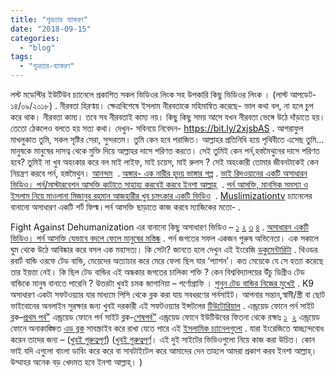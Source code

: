 ```yaml
---
title: "শুভ্রতার ব্যাকরণ"
date: "2018-09-15"
categories: 
  - "blog"
tags: 
  - "শুভ্রতার-ব্যাকরণ"
---
```


লস্ট মডেস্টির ইউটিউব চ্যানেলে প্রকাশিত সকল ভিডিওর লিংক সহ উপকারি কিছু ভিডিওর লিংক । (লাস্ট আপডেট- ১৪/০৯/২০১৮) . নীরবতা হিরণ্ময়। ক্ষেত্রবিশেষে ইসলাম নীরবতাকে মহিমান্বিত করেছে- ভাল কথা বল, না হলে চুপ করে থাক। নীরবতা কাম্য। তবে সব নীরবতাই কাম্য নয়। কিছু কিছু সময় আসে যখন নীরবতা ভেঙ্গে উঠে দাঁড়াতে হয়। তেতো ঠেকলেও বলতে হয় সত্য কথা। দেখুন- সবিনয়ে নিবেদন- https://bit.ly/2xjsbAS . আশরাফুল মাখলুকাত তুমি, সকল সৃষ্টির সেরা, সুন্দরতম। তুমি কেন হবে পরাজিত। আল্লাহর প্রতিনিধি হয়ে পৃথিবীতে এসেছ তুমি... মানুষকে মানুষের দাসত্ব থেকে মুক্তি দিয়ে আল্লাহর দাসে পরিণত করতে। সেই তুমিই কেন পর্ন,হস্তমৈথুনের দাসে পরিণত হবে? তুমিই না খুব অহংকার করে বল মাই লাইফ, মাই চয়েস, মাই রুলস ? সেই অহংকারী তোমার জীবনটাকেই কেন নিয়ন্ত্রণ করবে পর্ন, হস্তমৈথুন। [আনন্দম](https://bit.ly/2OjDKPy)  . [অঙ্গার- এক নারীর হৃদয় ভাঙ্গার গল্প](https://bit.ly/2x8T0II) . [ভাই রিদওয়ানের একটি অসাধারন ভিডিও। পর্ন/মাস্টারবেশন আসক্তি কাটাতে সাহায্য করবেই করবে ইনশা আল্লাহ্‌](http://bit.ly/2p3jatI)  . [পর্ন আসক্তি, মানসিক সমস্যা ও ইসলাম নিয়ে মাওলানা মিজানুর রহমান আজহারীর খুব চমৎকার একটি ভিডিও](http://bit.ly/2phPKFm)  . [Muslimizationtv](http://bit.ly/2peC8NV) চ্যানেলের বানানো অসাধারণ একটি শর্ট ফিল্ম।পর্ন আসক্তি ছাড়াতে কাজ করবে ম্যাজিকের মতো- .

Fight Against Dehumanization এর বানানো কিছু অসাধারণ ভিডিও – [১](http://bit.ly/2ounGyt) [২](https://tinyurl.com/y7luc2w3) [৩](https://tinyurl.com/ycoxrywb) [৪](https://tinyurl.com/y8lvbfun) . [অসাধারন একটি ভিডিও। পর্ন আসক্তি যেভাবে বদলে ফেলে মানুষের মস্তিষ্ক](http://bit.ly/2pAVt8i) . পর্ন জগতের সফল একজন পুরুষ অভিনেতা। এক সকালে ঘুম থেকে উঠে আবিষ্কার করে বসল এক মহাসত্য। কি সেটা? জানতে হলে দেখুন এই ইংরেজি [ডকুমেন্টারিটা](http://bit.ly/2nMP65j) . থিওডর রবার্ট বান্ডি ওরফে টেড বান্ডি, মেয়েদের অত্যাচার করে মেরে ফেলা ছিল যার ‘প্যাশন’। কত মেয়েকে যে সে হত্যা করেছে তার ইয়ত্তা নেই। কি ছিল টেড বান্ডির এই অন্ধকার জগতের চালিকা শক্তি ? কেন বিশ্ববিদ্যালয়ের উঁচু ডিগ্রীও টেড বান্ডিকে মানুষ বানাতে পারেনি ? উত্তরটা খুবই চমক জাগানিয়া – পর্ণোগ্রাফি । [শুনুন টেড বান্ডির নিজের মুখেই](https://goo.gl/klTWpo) . K9 অসাধারণ একটা সফটওয়্যার যার মাধ্যমে পিসি থেকে ব্লক করা যায় সবধরণের পর্নসাইট। আপনার সন্তান,স্বামী/স্ত্রী বা ছোট ভাইবোনের অনলাইন সুরক্ষার জন্য খুবই দরকারী এই সফটওয়্যার ইন্সটলের [টিউটোরিয়াল](https://tinyurl.com/ybolzbou) . এন্ড্রয়েড ফোনে পর্ন সাইট ব্লক–[প্রথম পর্ব”](https://tinyurl.com/y964rd5b) এন্ড্রয়েড ফোনে পর্ন সাইট ব্লক-[শেষপর্ব”](https://tinyurl.com/y75f2uzu) এন্ড্রয়েড ফোনে ইউটিউবের ফিতনা থেকে রক্ষাঃ [১](http://bit.ly/2erxItq)  [২](https://tinyurl.com/yclwtlxo) এন্ড্রয়েড ফোনে অনাকাঙ্ক্ষিত [এড ব্লক](https://goo.gl/LjnoE6) সাবস্ক্রাইব করে রাখা যেতে পারে এই [ইসলামিক চ্যানেলগুলো](http://bit.ly/2gutQsF) . যারা ইংরেজিতে স্বাচ্ছ্যন্দবোধ করেন তাদের জন্য – ([খুবই গুরুত্বপূর্ণ](https://yourbrainonporn.com/videos)) ([খুবই গুরুত্বপূর্ণ](http://truthaboutporn.org/media/)। এই দুই সাইটের ভিডিওগুলো নিয়ে কাজ করা উচিত। কোন ভাই যদি এগুলো বাংলা ডাবিং করে করে বা সাবটাইটেল করে আমাদের দেন তাহলে আমরা প্রকাশ করব ইনশা আল্লাহ্‌। উম্মাহর অনেক বড় খেদমত হবে ইনশা আল্লাহ্‌। )
